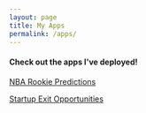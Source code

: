 ```yaml
---
layout: page
title: My Apps
permalink: /apps/
---
```


#### Check out the apps I've deployed!

[NBA Rookie Predictions](http://nba-rook-pred.us-east-2.elasticbeanstalk.com/)

[Startup Exit Opportunities](http://startupsv3-env.pft3wgfwbq.us-east-2.elasticbeanstalk.com/)
